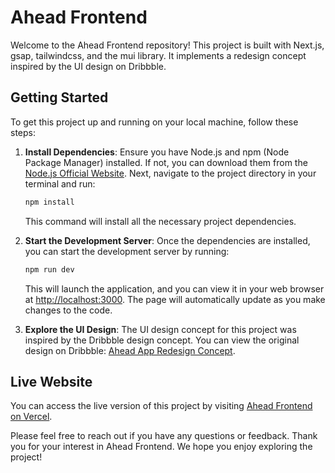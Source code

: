 # Ahead Frontend

Welcome to the Ahead Frontend repository! This project is built with Next.js, gsap, tailwindcss, and the mui library. It implements a redesign concept inspired by the UI design on Dribbble.

## Getting Started

To get this project up and running on your local machine, follow these steps:

1. **Install Dependencies**: Ensure you have Node.js and npm (Node Package Manager) installed. If not, you can download them from the [Node.js Official Website](https://nodejs.org/). Next, navigate to the project directory in your terminal and run:

    ```bash
    npm install
    ```

    This command will install all the necessary project dependencies.

2. **Start the Development Server**: Once the dependencies are installed, you can start the development server by running:

    ```bash
    npm run dev
    ```

    This will launch the application, and you can view it in your web browser at [http://localhost:3000](http://localhost:3000). The page will automatically update as you make changes to the code.

3. **Explore the UI Design**: The UI design concept for this project was inspired by the Dribbble design concept. You can view the original design on Dribbble: [Ahead App Redesign Concept](https://dribbble.com/shots/19807069-Ahead-app-redesign-concept).

## Live Website

You can access the live version of this project by visiting [Ahead Frontend on Vercel](https://ahead-frontend-mu.vercel.app/).

Please feel free to reach out if you have any questions or feedback. Thank you for your interest in Ahead Frontend. We hope you enjoy exploring the project!

